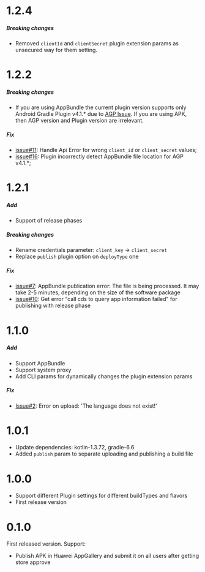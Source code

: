 # 1.2.4
##### Breaking changes
* Removed `clientId` and `clientSecret` plugin extension params as unsecured way for them setting.

# 1.2.2

##### Breaking changes
* If you are using AppBundle the current plugin version supports only Android Gradle Plugin v4.1.* due to
[AGP Issue](https://issuetracker.google.com/issues/109918868/). If you are using APK, then AGP version and Plugin version are irrelevant.

##### Fix
* [issue#11](https://github.com/cianru/huawei-publish-gradle-plugin/issues11): Handle Api Error for wrong `client_id` or `client_secret` values;
* [issue#16](https://github.com/cianru/huawei-publish-gradle-plugin/issues16): Plugin incorrectly detect AppBundle file location for AGP v4.1.*;

# 1.2.1

##### Add
* Support of release phases

##### Breaking changes
* Rename credentials parameter: `client_key` -> `client_secret`
* Replace `publish` plugin option on `deployType` one

##### Fix
* [issue#7](https://github.com/cianru/huawei-publish-gradle-plugin/issues/7):
AppBundle publication error: The file is being processed. It may take 2-5 minutes, depending on the size of the software package
* [issue#10](https://github.com/cianru/huawei-publish-gradle-plugin/issues/10):
Get error "call cds to query app information failed" for publishing with release phase

# 1.1.0

##### Add
* Support AppBundle
* Support system proxy
* Add CLI params for dynamically changes the plugin extension params

##### Fix
* [Issue#2](https://github.com/cianru/huawei-publish-gradle-plugin/issues/2):
Error on upload: 'The language does not exist!'

# 1.0.1

* Update dependencies: kotlin-1.3.72, gradle-6.6
* Added `publish` param to separate uploading and publishing a build file

# 1.0.0

* Support different Plugin settings for different buildTypes and flavors
* First release version

# 0.1.0

First released version. Support:
* Publish APK in Huawei AppGallery and submit it on all users after getting store approve

